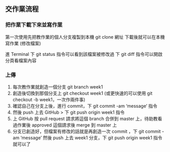 ## 交作業流程

### 把作業下載下來並寫作業
第一次使用先把教作業的個人分支複製到本機 git clone 網址
下載後就可以在本機寫作業 (修改檔案)

進 Terminal 下 git status 指令可以看到該檔案被修改過
下 git diff 指令可以開啟分頁看檔案內容

### 上傳

1. 每次教作業就創造一個分支 git branch week1
2. 創造後切換到那個分支上 git checkout week1
   (或更快速的可以使用 git checkout -b week1，一次作兩件事)
3. 確認自己在分支上後，進行 commit，下 git commit -am ‘message’ 指令
4. 然後 push 上去 GitHub > 下 git push origin week1 指令
5. 上 GitHub 按 pull request 請求將這個 branch 合併到 master 上，待助教看過作業後 approved 這個請求後 merge 到 master 上
6. 分支已創造好，但檔案有修改的話就是再創造一次 commit ，下 git commit -am ‘message’
   然後 push 上去 week1 分支，下 git push origin week1 指令就可以了
